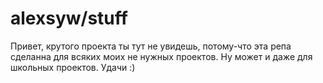 # alexsyw/stuff
Привет, крутого проекта ты тут не увидешь, потому-что эта репа сделанна для всяких моих не нужных проектов. Ну может и даже для школьных проектов. Удачи :)
